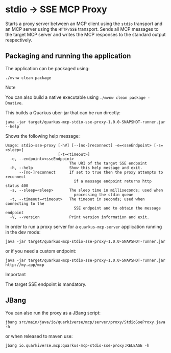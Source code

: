 # stdio -> SSE MCP Proxy

Starts a proxy server between an MCP client using the `stdio` transport and an MCP server using the `HTTP/SSE` transport.
Sends all MCP messages to the target MCP server and writes the MCP responses to the standard output respectively.

## Packaging and running the application

The application can be packaged using:

```shell script
./mvnw clean package
```

> [!NOTE]  
> You can also build a native executable using `./mvnw clean package -Dnative`.

This builds a Quarkus uber-jar that can be run directly:

```shell script
java -jar target/quarkus-mcp-stdio-sse-proxy-1.0.0-SNAPSHOT-runner.jar --help
```

Shows the following help message:

```shell script
Usage: stdio-sse-proxy [-hV] [--[no-]reconnect] -e=<sseEndpoint> [-s=<sleep>]
                       [-t=<timeout>]
  -e, --endpoint=<sseEndpoint>
                            The URI of the target SSE endpoint
  -h, --help                Show this help message and exit.
      --[no-]reconnect      If set to true then the proxy attempts to reconnect
                              if a message endpoint returns http status 400
  -s, --sleep=<sleep>       The sleep time in milliseconds; used when
                              processing the stdin queue
  -t, --timeout=<timeout>   The timeout in seconds; used when connecting to the
                              SSE endpoint and to obtain the message endpoint
  -V, --version             Print version information and exit.
```

In order to run a proxy server for a `quarkus-mcp-server` application running in the dev mode:

```shell script
java -jar target/quarkus-mcp-stdio-sse-proxy-1.0.0-SNAPSHOT-runner.jar
```

or if you need a custom endpoint:

```shell script
java -jar target/quarkus-mcp-stdio-sse-proxy-1.0.0-SNAPSHOT-runner.jar http://my.app/mcp
```

> [!IMPORTANT]  
> The target SSE endpoint is mandatory.

## JBang

You can also run the proxy as a JBang script:

```shell script
jbang src/main/java/io/quarkiverse/mcp/server/proxy/StdioSseProxy.java -h
```

or when released to maven use:

```shell script
jbang io.quarkiverse.mcp:quarkus-mcp-stdio-sse-proxy:RELEASE -h
```

